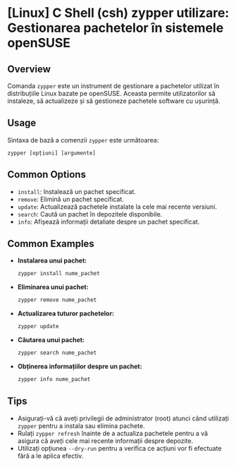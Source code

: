 # [Linux] C Shell (csh) zypper utilizare: Gestionarea pachetelor în sistemele openSUSE

## Overview
Comanda `zypper` este un instrument de gestionare a pachetelor utilizat în distribuțiile Linux bazate pe openSUSE. Aceasta permite utilizatorilor să instaleze, să actualizeze și să gestioneze pachetele software cu ușurință.

## Usage
Sintaxa de bază a comenzii `zypper` este următoarea:

```
zypper [opțiuni] [argumente]
```

## Common Options
- `install`: Instalează un pachet specificat.
- `remove`: Elimină un pachet specificat.
- `update`: Actualizează pachetele instalate la cele mai recente versiuni.
- `search`: Caută un pachet în depozitele disponibile.
- `info`: Afișează informații detaliate despre un pachet specificat.

## Common Examples
- **Instalarea unui pachet:**
  ```bash
  zypper install nume_pachet
  ```

- **Eliminarea unui pachet:**
  ```bash
  zypper remove nume_pachet
  ```

- **Actualizarea tuturor pachetelor:**
  ```bash
  zypper update
  ```

- **Căutarea unui pachet:**
  ```bash
  zypper search nume_pachet
  ```

- **Obținerea informațiilor despre un pachet:**
  ```bash
  zypper info nume_pachet
  ```

## Tips
- Asigurați-vă că aveți privilegii de administrator (root) atunci când utilizați `zypper` pentru a instala sau elimina pachete.
- Rulați `zypper refresh` înainte de a actualiza pachetele pentru a vă asigura că aveți cele mai recente informații despre depozite.
- Utilizați opțiunea `--dry-run` pentru a verifica ce acțiuni vor fi efectuate fără a le aplica efectiv.